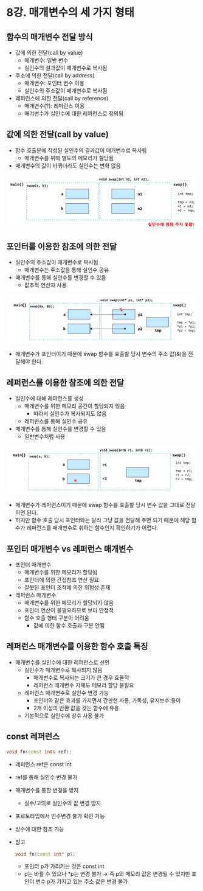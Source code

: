 # 8강. 매개변수의 세 가지 형태

## 함수의 매개변수 전달 방식

- 값에 의한 전달(call by value)
    - 매개변수: 일반 변수
    - 실인수의 결과값이 매개변수로 복사됨
- 주소에 의한 전달(call by address)
    - 매개변수: 포인터 변수 이용
    - 실인수의 주소값이 매개변수로 복사됨
- 레퍼런스에 의한 전달(call by reference)
    - 매개변수(?): 레퍼런스 이용
    - 매겨변수가 실인수에 대한 레퍼런스로 정의됨

## 값에 의한 전달(call by value)

- 함수 호출문에 작성된 실인수의 결과값이 매개변수로 복사됨
    - 매개변수를 위해 별도의 메모리가 할당됨
- 매개변수의 값이 바뀌더라도 실인수는 변화 없음

![Untitled](/resources/%EC%82%AC%EB%9E%8C%EB%A7%8C%EC%9D%B4/ch.08/1.png)

## 포인터를 이용한 참조에 의한 전달

- 실인수의 주소값이 매개변수로 복사됨
    - 매개변수는 주소값을 통해 실인수 공유
- 매개변수를 통해 실인수를 변경할 수 있음
    - 값추적 연산자 사용

![Untitled](/resources/%EC%82%AC%EB%9E%8C%EB%A7%8C%EC%9D%B4/ch.08/2.png)

- 매개변수가 포인터이기 때문에 swap 함수를 호출할 당시 변수의 주소 값(&)을 전달해야 한다.

## 레퍼런스를 이용한 참조에 의한 전달

- 실인수에 대해 레퍼런스를 생성
    - 매개변수를 위한 메모리 공간이 할당되지 않음
        - 따라서 실인수가 복사되지도 않음
    - 레퍼런스를 통해 실인수 공유
- 매개변수를 통해 실인수를 변경할 수 있음
    - 일반변수처럼 사용

![Untitled](/resources/%EC%82%AC%EB%9E%8C%EB%A7%8C%EC%9D%B4/ch.08/3.png)

- 매개변수가 레퍼런스이기 때문에 swap 함수를 호출할 당시 변수 값을 그대로 전달하면 된다.
- 하지만 함수 호출 당시 포인터와는 달리 그냥 값을 전달해 주면 되기 때문에 해당 함수가 레퍼런스를 매개변수로 취하는 함수인지 확인하기가 어렵다.

## 포인터 매개변수 vs 레퍼런스 매개변수

- 포인터 매개변수
    - 매개변수를 위한 메모리가 할당됨
    - 포인터에 의한 간접참조 연산 필요
    - 잘못된 포인터 조작에 의한 위험성 존재
- 레퍼런스 매개변수
    - 매개변수를 위한 메모리가 할당되지 않음
    - 포인터 연산이 불필요하므로 보다 안정적
    - 함수 호출 형태 구분이 어려움
        - 값에 의한 함수 호출과 구분 안됨

## 레퍼런스 매개변수를 이용한 함수 호출 특징

- 매개변수를 실인수에 대한 레퍼런스로 선언
    - 실인수가 매개변수로 복사되지 않음
        - 매개변수로 복사되는 크기가 큰 경우 효율적
        - 레퍼런스 매개변수 자체도 메모리 할당 불필요
    - 레퍼런스 매개변수로 실인수 변경 가능
        - 포인터와 같은 효과를 가지면서 간판현 사용, 가독성, 유지보수 용이
        - 2개 이상의 반환 값을 갖는 함수에 유용
    - 기본적으로 실인수에 상수 사용 불가

## const 레퍼런스

```cpp
void fn(const int& ref);
```

- 레퍼런스 ref은 const int
- ref를 통해 실인수 변경 불가

- 매개변수를 통한 변경을 방지
    - 실수/고의로 실인수의 값 변경 방지
- 프로토타입에서 인수변경 불가 확인 가능
- 상수에 대한 참조 가능
- 참고
    
    ```cpp
    void fn(const int* p);
    ```
    
    - 포인터 p가 가리키는 것은 const int
    - p는 바뀔 수 있으나 *p는 변경 불가 → 즉 p의 메모리 값은 변경될 수 있지만 포인터 변수 p가 가지고 있는 주소 값은 변경 불가